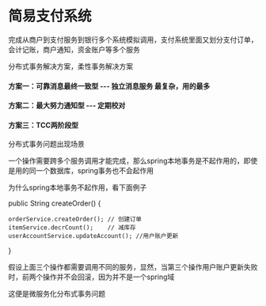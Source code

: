 
# 简易支付系统
	
完成从商户到支付服务到银行多个系统模拟调用，支付系统里面又划分支付订单，会计记账，商户通知，资金账户等多个服务

分布式事务解决方案，柔性事务解决方案

#### 方案一：可靠消息最终一致型 --- 独立消息服务	最复杂，用的最多
#### 方案二：最大努力通知型 --- 定期校对
#### 方案三：TCC两阶段型
	
	
分布式事务问题出现场景

一个操作需要跨多个服务调用才能完成，那么spring本地事务是不起作用的，即使是用的同一个数据库，spring事务也不会起作用

为什么spring本地事务不起作用，看下面例子

public String createOrder() {

	orderService.createOrder();	// 创建订单
	itemService.decrCount();	// 减库存
	userAccountService.updateAccount();	//用户账户更新

}

假设上面三个操作都需要调用不同的服务，显然，当第三个操作用户账户更新失败时，前两个操作并不会回滚，因为并不是一个spring域

这便是微服务化分布式事务问题	
